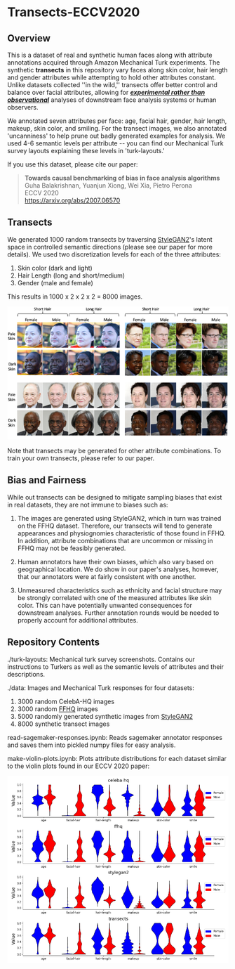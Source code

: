 # Transects-ECCV2020

## Overview
This is a dataset of real and synthetic human faces along with attribute annotations acquired through Amazon Mechanical Turk experiments. The synthetic **transects** in this repository vary faces along skin color, hair length and gender attributes while attempting to hold other attributes constant. Unlike datasets collected ''in the wild,'' transects offer better control and balance over facial attributes, allowing for [***experimental rather than observational***](https://en.wikipedia.org/wiki/Observational_study) analyses of downstream face analysis systems or human observers.  

We annotated seven attributes per face: age, facial hair, gender, hair length, makeup, skin color, and smiling. For the transect images, we also annotated 'uncanniness' to help prune out badly generated examples for analysis. We used 4-6 semantic levels per attribute -- you can find our Mechanical Turk survey layouts explaining these levels in 'turk-layouts.' 

If you use this dataset, please cite our paper:

> **Towards causal benchmarking of bias in face analysis algorithms**<br>
> Guha Balakrishnan, Yuanjun Xiong, Wei Xia, Pietro Perona<br>
> ECCV 2020<br>
> https://arxiv.org/abs/2007.06570

## Transects
We generated 1000 random transects by traversing [StyleGAN2](https://github.com/NVlabs/stylegan2)'s latent space in controlled semantic directions (please see our paper for more details). We used two discretization levels for each of the three attributes:

1. Skin color (dark and light)
2. Hair Length (long and short/medium)
3. Gender (male and female)

This results in 1000 x 2 x 2 x 2 = 8000 images.

<div align="center"><img src=./images/transect-samples.png></div>

Note that transects may be generated for other attribute combinations. To train your own transects, please refer to our paper.

## Bias and Fairness

While out transects can be designed to mitigate sampling biases that exist in real datasets, they are not immune to biases such as:

1. The images are generated using StyleGAN2, which in turn was trained on the FFHQ dataset. Therefore, our transects will tend to generate appearances and physiognomies characteristic of those found in FFHQ. In addition, attribute combinations that are uncommon or missing in FFHQ may not be feasibly generated. 

2. Human annotators have their own biases, which also vary based on geographical location. We do show in our paper's analyses, however, that our annotators were at fairly consistent with one another.

3. Unmeasured characteristics such as ethnicity and facial structure may be strongly correlated with one of the measured attributes like skin color. This can have potentially unwanted consequences for downstream analyses. Further annotation rounds would be needed to properly account for additional attributes.


## Repository Contents

./turk-layouts: Mechanical turk survey screenshots. Contains our instructions to Turkers as well as the semantic levels of attributes and their descriptions.

./data: Images and Mechanical Turk responses for four datasets:

1. 3000 random CelebA-HQ images
2. 3000 random [FFHQ](https://github.com/NVlabs/ffhq-dataset) images
3. 5000 randomly generated synthetic images from [StyleGAN2](https://github.com/NVlabs/stylegan2)
4. 8000 synthetic transect images

read-sagemaker-responses.ipynb: Reads sagemaker annotator responses and saves them into pickled numpy files for easy analysis.

make-violin-plots.ipynb: Plots attribute distributions for each dataset similar to the violin plots found in our ECCV 2020 paper:

<div align="center"><img src=./images/dataset-comparison.png></div>
